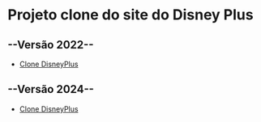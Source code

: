 <h1>Projeto clone do site do Disney Plus</h1>

<h2>--Versão 2022--</h2>
<ul>
  <li><a href="#">Clone DisneyPlus</a></li>
</ul>

<h2>--Versão 2024--</h2>
<ul>
  <li><a href="#">Clone DisneyPlus</a></li>
</ul>
